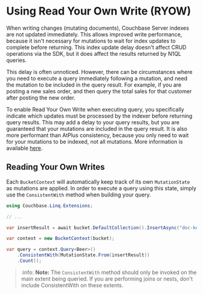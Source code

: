 # Using Read Your Own Write (RYOW)

When writing changes (mutating documents), Couchbase Server indexes are not updated immediately. This allows improved write performance, because it isn't necessary for mutations to wait for index updates to complete before returning. This index update delay doesn't affect CRUD operations via the SDK, but it does affect the results returned by N1QL queries.

This delay is often unnoticed. However, there can be circumstances where you need to execute a query immediately following a mutation, and need the mutation to be included in the query result. For example, if you are posting a new sales order, and then query the total sales for that customer after posting the new order.

To enable Read Your Own Write when executing query, you specifically indicate which updates must be processed by the indexer before returning query results.  This may add a delay to your query results, but you are guaranteed that your mutations are included in the query result.  It is also more performant than AtPlus consistency, because you only need to wait for your mutations to be indexed, not all mutations.  More information is available [here](http://developer.couchbase.com/documentation/server/current/developer-guide/query-consistency.html).

## Reading Your Own Writes

Each `BucketContext` will automatically keep track of its own `MutationState` as mutations are applied.  In order to execute a query using this state, simply use the `ConsistentWith` method when building your query.

```cs
using Couchbase.Linq.Extensions;

// ...

var insertResult = await bucket.DefaultCollection().InsertAsync("doc-key", docValue));

var context = new BucketContext(bucket);

var query = context.Query<Beer>()
    .ConsistentWith(MutationState.From(insertResult))
    .Count();
```

> :info: **Note:** The `ConsistentWith` method should only be invoked on the main extent being queried. If you are performing joins or nests, don't include ConsistentWith on these extents.
